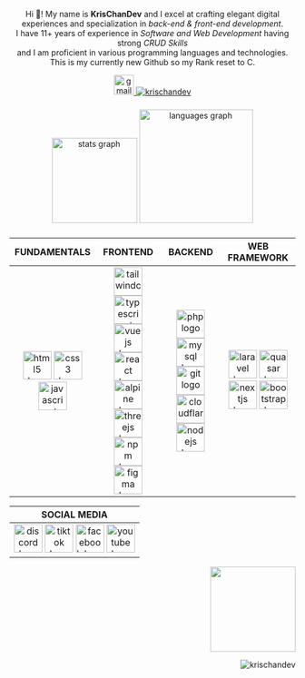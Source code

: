 <p align="center">Hi 👋! My name is <strong>KrisChanDev</strong> and I excel at crafting elegant digital experiences and specialization in <em>back-end & front-end development</em>. <br/>I have 11+ years of experience in <em>Software and Web Development</em> having strong <em>CRUD Skills</em> <br/>and I am proficient in various programming languages and technologies. <br/>This is my currently new Github so my Rank reset to C.</p>



<p align="center"> 
  <a href="mailto:chriciachan@gmail.com" target="_blank">
    <img src="https://img.shields.io/static/v1?message=Email%20me&logo=gmail&label=&color=D14836&logoColor=white&labelColor=&style=for-the-badge" height="35" alt="gmail logo"  />
  </a>
  <a href="https://github.com/ryo-ma/github-profile-trophy"><img src="https://github-profile-trophy.vercel.app/?username=krischandev&theme=discord" alt="krischandev" /></a> </p>



###

<div align="center">
  <img src="https://github-readme-stats.vercel.app/api?username=krischandev&hide_title=true&hide_rank=false&show_icons=true&include_all_commits=true&count_private=true&disable_animations=false&theme=codeSTACKr&locale=en&hide_border=true" height="150" alt="stats graph"  />
  <img src="https://github-readme-stats.vercel.app/api/top-langs?username=krischandev&locale=en&hide_title=true&layout=compact&card_width=320&langs_count=50&theme=codeSTACKr&hide_border=true" height="200" alt="languages graph"  />
</div>

###


<div align="center">

| FUNDAMENTALS  | FRONTEND      | BACKEND  | WEB FRAMEWORK  |
|:-------------:|:-------------:|:--------:|:--------------:|
| <a href="https://html.com"><img src="https://skillicons.dev/icons?i=html" height="50" alt="html5 logo"  /></a> <a href="https://web.dev/learn/css"><img src="https://skillicons.dev/icons?i=css" height="50" alt="css3 logo"  /></a> <a href="https://www.javascript.com"><img src="https://skillicons.dev/icons?i=js" height="50" alt="javascript logo"  /></a> | <a href="https://tailwindcss.com"><img src="https://cdn.simpleicons.org/tailwindcss/06B6D4" height="50" alt="tailwindcss logo"  /></a> <a href="https://www.typescriptlang.org"><img src="https://skillicons.dev/icons?i=ts" height="50" alt="typescript logo"  /></a> <a href="https://vuejs.org"><img src="https://cdn.simpleicons.org/vuedotjs/4FC08D" height="50" alt="vuejs logo"  /></a> <a href="https://react.dev"><img src="https://skillicons.dev/icons?i=react" height="50" alt="react logo"  /></a><br/><a href="https://alpinejs.dev"><img src="https://cdn.simpleicons.org/alpine.js/8BC0D0" height="50" alt="alpine logo"  /></a> <a href="https://threejs.org"><img src="https://skillicons.dev/icons?i=threejs" height="50" alt="threejs logo"  /></a> <a href="https://www.npmjs.com"><img src="https://cdn.simpleicons.org/npm/CB3837" height="50" alt="npm logo"  /></a> <a href="https://www.figma.com"><img src="https://cdn.jsdelivr.net/gh/devicons/devicon/icons/figma/figma-original.svg" height="50" alt="figma logo"  /></a> | <a href="https://www.php.net"><img src="https://cdn.simpleicons.org/php/777BB4" height="50" alt="php logo"  /></a> <a href="https://www.mysql.com"><img src="https://cdn.simpleicons.org/mysql/4479A1" height="50" alt="mysql logo"  /></a> <a href="https://git-scm.com"><img src="https://cdn.simpleicons.org/git/F05032" height="50" alt="git logo"  /></a> <a href="https://www.cloudflare.com"><img src="https://skillicons.dev/icons?i=cloudflare" height="50" alt="cloudflare logo"  /></a><br/><a href="https://nodejs.org/en"><img src="https://cdn.simpleicons.org/nodedotjs/339933" height="50" alt="nodejs logo"  /></a> | <a href="https://laravel.com"><img src="https://cdn.jsdelivr.net/gh/devicons/devicon/icons/laravel/laravel-original.svg" height="50" alt="laravel logo"  /></a> <a href="https://quasar.dev"><img src="https://cdn.jsdelivr.net/gh/devicons/devicon/icons/quasar/quasar-plain.svg" height="50" alt="quasar logo"  /></a> <a href="https://nextjs.org"><img src="https://skillicons.dev/icons?i=nextjs" height="50" alt="nextjs logo"  /></a> <a href="https://getbootstrap.com"><img src="https://skillicons.dev/icons?i=bootstrap" height="50" alt="bootstrap logo"  /> |

  | SOCIAL MEDIA  | 
  |:-------------:|
  | <a href="https://discord.com" target="_blank" rel="noopener noreferrer"><img src="https://cdn.simpleicons.org/discord/5865F2" height="50" alt="discord logo"  /></a> <a href="https://tiktok.com/krischan" target="_blank" rel="noopener noreferrer"><img src="https://cdn.simpleicons.org/tiktok/FFFFFF" height="50" alt="tiktok logo"  /></a> <a href="https://facebook.com" target="_blank" rel="noopener noreferrer"><img src="https://cdn.simpleicons.org/facebook/0866FF" height="50" alt="facebook logo"  /></a> <a href="https://youtube.com" target="_blank" rel="noopener noreferrer"><img src="https://cdn.simpleicons.org/youtube/FF0000" height="50" alt="youtube logo"  /></a> |
  
</div>

<div align="center">
  
  
  
  


  <img align="right" height="150" src="https://i.giphy.com/media/v1.Y2lkPTc5MGI3NjExZHV5MjByc2t6NWVwZW82ejVxMjdpNTcycmFxa3Q3dzBnMmVsMnhoNCZlcD12MV9pbnRlcm5hbF9naWZfYnlfaWQmY3Q9Zw/78XCFBGOlS6keY1Bil/giphy.gif"  />
</div>

<br clear="both">
<p align="right"> <img src="https://komarev.com/ghpvc/?username=krischandev&label=Profile%20views&color=0e75b6&style=flat" alt="krischandev" /> </p>
